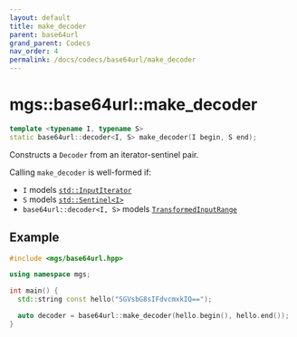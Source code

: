 ```yaml
---
layout: default
title: make_decoder
parent: base64url
grand_parent: Codecs
nav_order: 4
permalink: /docs/codecs/base64url/make_decoder
---
```


# mgs::base64url::make_decoder

```cpp
template <typename I, typename S>
static base64url::decoder<I, S> make_decoder(I begin, S end);
```

Constructs a `Decoder` from an iterator-sentinel pair.

Calling `make_decoder` is well-formed if:

* `I` models [`std::InputIterator`](https://en.cppreference.com/w/cpp/experimental/ranges/iterator/InputIterator)
* `S` models [`std::Sentinel<I>`](https://en.cppreference.com/w/cpp/experimental/ranges/iterator/Sentinel)
* `base64url::decoder<I, S>` models [`TransformedInputRange`](/docs/concepts/transformed_input_range)

## Example

```cpp
#include <mgs/base64url.hpp>

using namespace mgs;

int main() {
  std::string const hello("SGVsbG8sIFdvcmxkIQ==");

  auto decoder = base64url::make_decoder(hello.begin(), hello.end());
}
```
